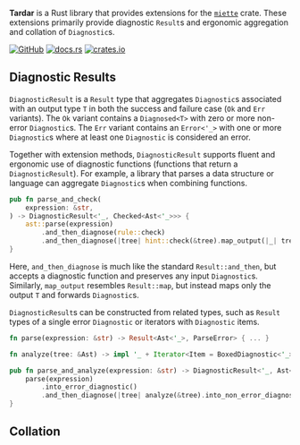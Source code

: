 **Tardar** is a Rust library that provides extensions for the [`miette`] crate.
These extensions primarily provide diagnostic `Result`s and ergonomic
aggregation and collation of `Diagnostic`s.

[![GitHub](https://img.shields.io/badge/GitHub-olson--sean--k/tardar-8da0cb?logo=github&style=for-the-badge)](https://github.com/olson-sean-k/tardar)
[![docs.rs](https://img.shields.io/badge/docs.rs-tardar-66c2a5?logo=rust&style=for-the-badge)](https://docs.rs/tardar)
[![crates.io](https://img.shields.io/crates/v/tardar.svg?logo=rust&style=for-the-badge)](https://crates.io/crates/tardar)

## Diagnostic Results

`DiagnosticResult` is a `Result` type that aggregates `Diagnostic`s associated
with an output type `T` in both the success and failure case (`Ok` and `Err`
variants). The `Ok` variant contains a `Diagnosed<T>` with zero or more
non-error `Diagnostic`s. The `Err` variant contains an `Error<'_>` with one or
more `Diagnostic`s where at least one `Diagnostic` is considered an error.

Together with extension methods, `DiagnosticResult` supports fluent and
ergonomic use of diagnostic functions (functions that return a
`DiagnosticResult`). For example, a library that parses a data structure or
language can aggregate `Diagnostic`s when combining functions.

```rust
pub fn parse_and_check(
    expression: &str,
) -> DiagnosticResult<'_, Checked<Ast<'_>>> {
    ast::parse(expression)
        .and_then_diagnose(rule::check)
        .and_then_diagnose(|tree| hint::check(&tree).map_output(|_| tree))
}
```

Here, `and_then_diagnose` is much like the standard `Result::and_then`, but
accepts a diagnostic function and preserves any input `Diagnostic`s. Similarly,
`map_output` resembles `Result::map`, but instead maps only the output `T` and
forwards `Diagnostic`s.

`DiagnosticResult`s can be constructed from related types, such as `Result`
types of a single error `Diagnostic` or iterators with `Diagnostic` items.

```rust
fn parse(expression: &str) -> Result<Ast<'_>, ParseError> { ... }

fn analyze(tree: &Ast) -> impl '_ + Iterator<Item = BoxedDiagnostic<'_>> { ... }

pub fn parse_and_analyze(expression: &str) -> DiagnosticResult<'_, Ast<'_>> {
    parse(expression)
        .into_error_diagnostic()
        .and_then_diagnose(|tree| analyze(&tree).into_non_error_diagnostic());
}
```

## Collation

[`miette`]: https://crates.io/crates/miette

